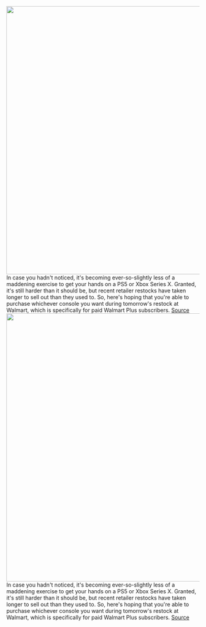 <img src='https://cdn.vox-cdn.com/thumbor/STIMehjVlXSWCxYSssGvpXFS8Z0=/0x0:2040x1360/1200x800/filters:focal(857x517:1183x843)/cdn.vox-cdn.com/uploads/chorus_image/image/70379558/acastro_210511_1777_psRestock_0004.0.jpg' width='700px' /><br/>
In case you hadn't noticed, it's becoming ever-so-slightly less of a maddening exercise to get your hands on a PS5 or Xbox Series X. Granted, it's still harder than it should be, but recent retailer restocks have taken longer to sell out than they used to. So, here's hoping that you're able to purchase whichever console you want during tomorrow's restock at Walmart, which is specifically for paid Walmart Plus subscribers.
<a href='https://www.theverge.com/2022/1/12/22879881/ps5-xbox-series-x-digital-disc-console-restock-walmart-plus-early-access-subscriber'> Source <a/><img src='https://cdn.vox-cdn.com/thumbor/STIMehjVlXSWCxYSssGvpXFS8Z0=/0x0:2040x1360/1200x800/filters:focal(857x517:1183x843)/cdn.vox-cdn.com/uploads/chorus_image/image/70379558/acastro_210511_1777_psRestock_0004.0.jpg' width='700px' /><br/>
In case you hadn't noticed, it's becoming ever-so-slightly less of a maddening exercise to get your hands on a PS5 or Xbox Series X. Granted, it's still harder than it should be, but recent retailer restocks have taken longer to sell out than they used to. So, here's hoping that you're able to purchase whichever console you want during tomorrow's restock at Walmart, which is specifically for paid Walmart Plus subscribers.
<a href='https://www.theverge.com/2022/1/12/22879881/ps5-xbox-series-x-digital-disc-console-restock-walmart-plus-early-access-subscriber'> Source <a/>